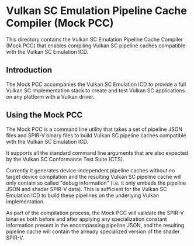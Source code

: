 # Vulkan SC Emulation Pipeline Cache Compiler (Mock PCC)

This directory contains the Vulkan SC Emulation Pipeline Cache Compiler (Mock PCC) that enables compiling Vulkan SC pipeline caches compatible with the Vulkan SC Emulation ICD.

## Introduction

The Mock PCC accompanies the Vulkan SC Emulation ICD to provide a full Vulkan SC implementation stack to create and test Vulkan SC applications on any platform with a Vulkan driver.

## Using the Mock PCC

The Mock PCC is a command line utility that takes a set of pipeline JSON files and SPIR-V binary files to build Vulkan SC pipeline caches compatible with the Vulkan SC Emulation ICD.

It supports all the standard command line arguments that are also expected by the Vulkan SC Conformance Test Suite (CTS).

Currently it generates device-independent pipeline caches without no target device compilation and the resulting Vulkan SC pipeline cache will only contain so called "debug information" (i.e. it only embeds the pipeline JSON and shader SPIR-V data). This is sufficient for the Vulkan SC Emulation ICD to build these pipelines on the underlying Vulkan implementation.

As part of the compilation process, the Mock PCC will validate the SPIR-V binaries both before and after applying any specialization constant information present in the encompassing pipeline JSON, and the resulting pipeline cache will contain the already specialized version of the shader SPIR-V.
